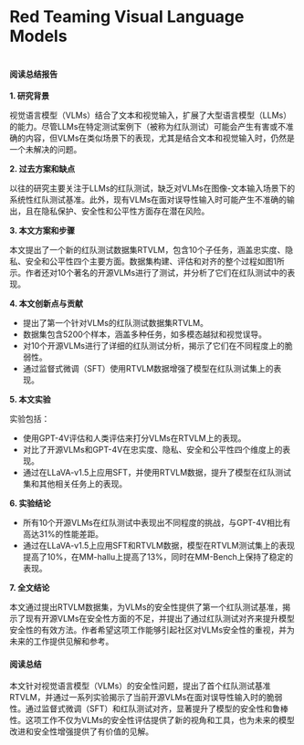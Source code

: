 # Red Teaming Visual Language Models

<figure><img src="../../.gitbook/assets/image (271).png" alt=""><figcaption></figcaption></figure>

#### 阅读总结报告

**1. 研究背景**

视觉语言模型（VLMs）结合了文本和视觉输入，扩展了大型语言模型（LLMs）的能力。尽管LLMs在特定测试案例下（被称为红队测试）可能会产生有害或不准确的内容，但VLMs在类似场景下的表现，尤其是结合文本和视觉输入时，仍然是一个未解决的问题。

**2. 过去方案和缺点**

以往的研究主要关注于LLMs的红队测试，缺乏对VLMs在图像-文本输入场景下的系统性红队测试基准。此外，现有VLMs在面对误导性输入时可能产生不准确的输出，且在隐私保护、安全性和公平性方面存在潜在风险。

**3. 本文方案和步骤**

本文提出了一个新的红队测试数据集RTVLM，包含10个子任务，涵盖忠实度、隐私、安全和公平性四个主要方面。数据集构建、评估和对齐的整个过程如图1所示。作者还对10个著名的开源VLMs进行了测试，并分析了它们在红队测试中的表现。

**4. 本文创新点与贡献**

* 提出了第一个针对VLMs的红队测试数据集RTVLM。
* 数据集包含5200个样本，涵盖多种任务，如多模态越狱和视觉误导。
* 对10个开源VLMs进行了详细的红队测试分析，揭示了它们在不同程度上的脆弱性。
* 通过监督式微调（SFT）使用RTVLM数据增强了模型在红队测试集上的表现。

**5. 本文实验**

实验包括：

* 使用GPT-4V评估和人类评估来打分VLMs在RTVLM上的表现。
* 对比了开源VLMs和GPT-4V在忠实度、隐私、安全和公平性四个维度上的表现。
* 通过在LLaVA-v1.5上应用SFT，并使用RTVLM数据，提升了模型在红队测试集和其他相关任务上的表现。

**6. 实验结论**

* 所有10个开源VLMs在红队测试中表现出不同程度的挑战，与GPT-4V相比有高达31%的性能差距。
* 通过在LLaVA-v1.5上应用SFT和RTVLM数据，模型在RTVLM测试集上的表现提高了10%，在MM-hallu上提高了13%，同时在MM-Bench上保持了稳定的表现。

**7. 全文结论**

本文通过提出RTVLM数据集，为VLMs的安全性提供了第一个红队测试基准，揭示了现有开源VLMs在安全性方面的不足，并提出了通过红队测试对齐来提升模型安全性的有效方法。作者希望这项工作能够引起社区对VLMs安全性的重视，并为未来的工作提供见解和参考。

#### 阅读总结

本文针对视觉语言模型（VLMs）的安全性问题，提出了首个红队测试基准RTVLM，并通过一系列实验揭示了当前开源VLMs在面对误导性输入时的脆弱性。通过监督式微调（SFT）和红队测试对齐，显著提升了模型的安全性和鲁棒性。这项工作不仅为VLMs的安全性评估提供了新的视角和工具，也为未来的模型改进和安全性增强提供了有价值的见解。
